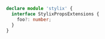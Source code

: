```typescript
declare module 'stylix' {
  interface StylixPropsExtensions {
    foo?: number;
  }
}
```
